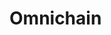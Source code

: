 # Omnichain

<!-- #### What everyone needs to know

* A project can store splits for an arbitrary number of groups, such as for payout distributions or for reserved token distributions.
* A split can specify an address, a Juicebox project, a contract that adheres to the [`IJBSplitHook`](/docs/v4/api/core/interfaces/IJBSplitHook.md) interface, or the address that calls the transaction to distribute payouts or reserved tokens as its recipient.
* By default, splits can be changed at any time for any ruleset configuration. A project's owner can also independently lock a split to a ruleset configuration for a customizable duration.

#### What you'll want to know if you're building

* Splits can be set for a ruleset configuration during the [`JBController.launchProjectFor(...)`](/docs/v4/api/core/JBController.md#launchprojectfor), [`JBController.queueRulesetsOf(...)`](/docs/v4/api/core/JBController.md#queuerulesetsof), or [`JBController.launchRulesetsFor(...)`](/docs/v4/api/core/JBController.md#launchrulesetsfor) transactions, or separately using [`JBController.setSplitGroupsOf(...)`](/docs/v4/api/core/JBController.md#setsplitgroupsof). -->


